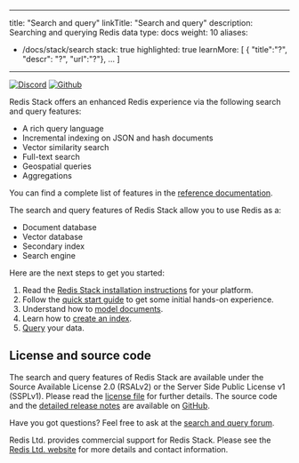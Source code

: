 
---
title: "Search and query"
linkTitle: "Search and query"
description: Searching and querying Redis data
type: docs
weight: 10
aliases: 
 - /docs/stack/search
stack: true
highlighted: true
learnMore: [ { "title":"?", "descr": "?", "url":"?"}, ... ]
---


[![Discord](https://img.shields.io/discord/697882427875393627?style=flat-square)](https://discord.gg/xTbqgTB)
[![Github](https://img.shields.io/static/v1?label=&message=repository&color=5961FF&logo=github)](https://github.com/RediSearch/RediSearch/)

Redis Stack offers an enhanced Redis experience via the following search and query features:

- A rich query language
- Incremental indexing on JSON and hash documents
- Vector similarity search
- Full-text search
- Geospatial queries
- Aggregations

You can find a complete list of features in the [reference documentation](TODO).

The search and query features of Redis Stack allow you to use Redis as a:

- Document database
- Vector database
- Secondary index
- Search engine

Here are the next steps to get you started:

1. Read the [Redis Stack installation instructions](/docs/getting-started/install-stack/) for your platform.
2. Follow the [quick start guide](/docs/interact/search-and-query/quickstart/) to get some initial hands-on experience.
3. Understand how to [model documents](TODO).
4. Learn how to [create an index](TODO).
5. [Query](TODO) your data.

## License and source code

The search and query features of Redis Stack are available under the Source Available License 2.0 (RSALv2) or the Server Side Public License v1 (SSPLv1). Please read the [license file](https://raw.githubusercontent.com/RediSearch/RediSearch/master/LICENSE.txt) for further details. The source code and the [detailed release notes](https://github.com/RediSearch/RediSearch/releases) are available on [GitHub](https://github.com/RediSearch/RediSearch).

Have you got questions? Feel free to ask at the [search and query forum](https://forum.redis.com/c/modules/redisearch/).

Redis Ltd. provides commercial support for Redis Stack. Please see the [Redis Ltd. website](https://redis.com/redis-enterprise/technology/redis-search/#sds) for more details and contact information.

<!-- TODO: Add a short code that evaluates the 'learnMore' meta data>